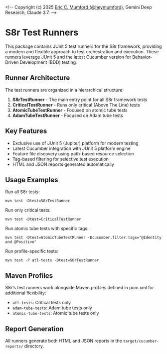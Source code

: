 <\!-- 
Copyright (c) 2025 [Eric C. Mumford (@heymumford)](https://github.com/heymumford), Gemini Deep Research, Claude 3.7.
-->

# S8r Test Runners

This package contains JUnit 5 test runners for the S8r framework, providing a modern and flexible approach to test orchestration and execution. These runners leverage JUnit 5 and the latest Cucumber version for Behavior-Driven Development (BDD) testing.

## Runner Architecture

The test runners are organized in a hierarchical structure:

1. **S8rTestRunner** - The main entry point for all S8r framework tests
2. **CriticalTestRunner** - Runs only critical (Above The Line) tests
3. **AtomicTubeTestRunner** - Focused on atomic tube tests
4. **AdamTubeTestRunner** - Focused on Adam tube tests

## Key Features

- Exclusive use of JUnit 5 (Jupiter) platform for modern testing
- Latest Cucumber integration with JUnit 5 platform engine
- Feature file discovery using path-based resource selection
- Tag-based filtering for selective test execution
- HTML and JSON reports generated automatically

## Usage Examples

Run all S8r tests:

```
mvn test -Dtest=S8rTestRunner
```

Run only critical tests:

```
mvn test -Dtest=CriticalTestRunner
```

Run atomic tube tests with specific tags:

```
mvn test -Dtest=AtomicTubeTestRunner -Dcucumber.filter.tags="@Identity and @Positive"
```

Run profile-specific tests:

```
mvn test -P atl-tests -Dtest=S8rTestRunner
```

## Maven Profiles

S8r's test runners work alongside Maven profiles defined in pom.xml for additional flexibility:

- `atl-tests`: Critical tests only
- `adam-tube-tests`: Adam tube tests only
- `atomic-tube-tests`: Atomic tube tests only

## Report Generation

All runners generate both HTML and JSON reports in the `target/cucumber-reports/` directory.
